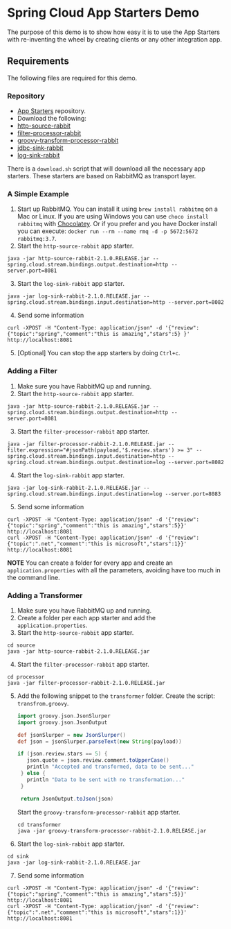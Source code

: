 # Spring Cloud App Starters Demo

The purpose of this demo is to show how easy it is to use the App Starters with re-inventing the wheel by creating clients or any other integration app.


## Requirements
The following files are required for this demo.

### Repository
- [App Starters](https://repo.spring.io/libs-release/org/springframework/cloud/stream/app/) repository.
- Download the following:
 - [http-source-rabbit](https://repo.spring.io/libs-release/org/springframework/cloud/stream/app/http-source-rabbit/2.1.0.RELEASE/http-source-rabbit-2.1.0.RELEASE.jar)
  - [filter-processor-rabbit](https://repo.spring.io/libs-release/org/springframework/cloud/stream/app/filter-processor-rabbit/2.1.0.RELEASE/filter-processor-rabbit-2.1.0.RELEASE.jar)
  - [groovy-transform-processor-rabbit](https://repo.spring.io/libs-release/org/springframework/cloud/stream/app/groovy-transform-processor-rabbit/2.1.0.RELEASE/groovy-transform-processor-rabbit-2.1.0.RELEASE.jar)
  - [jdbc-sink-rabbit](https://repo.spring.io/libs-release/org/springframework/cloud/stream/app/jdbc-source-rabbit/2.1.0.RELEASE/jdbc-source-rabbit-2.1.0.RELEASE.jar)
  - [log-sink-rabbit](https://repo.spring.io/libs-release/org/springframework/cloud/stream/app/log-sink-rabbit/2.1.0.RELEASE/log-sink-rabbit-2.1.0.RELEASE.jar)


There is a `download.sh` script that will download all the necessary app starters. These starters are based on RabbitMQ as transport layer.


### A Simple Example

1. Start up RabbitMQ. You can install it using `brew install rabbitmq` on a Mac or Linux. If you are using Windows you can use `choco install rabbitmq` with [Chocolatey](https://chocolatey.org/). Or if you prefer and you have Docker install you can execute: `docker run --rm --name rmq -d -p 5672:5672 rabbitmq:3.7`.
2. Start the `http-source-rabbit` app starter.
```
java -jar http-source-rabbit-2.1.0.RELEASE.jar --spring.cloud.stream.bindings.output.destination=http --server.port=8081
```
3. Start the `log-sink-rabbit` app starter.
```
java -jar log-sink-rabbit-2.1.0.RELEASE.jar --spring.cloud.stream.bindings.input.destination=http --server.port=8082
```
4. Send some information
```
curl -XPOST -H "Content-Type: application/json" -d '{"review": {"topic":"spring","comment":"this is amazing","stars":5} }' http://localhost:8081
```
5. [Optional] You can stop the app starters by doing `Ctrl+c`.

### Adding a Filter

1. Make sure you have RabbitMQ up and running.
2. Start the `http-source-rabbit` app starter.
```
java -jar http-source-rabbit-2.1.0.RELEASE.jar --spring.cloud.stream.bindings.output.destination=http --server.port=8081
```
3. Start the `filter-processor-rabbit` app starter.
```
java -jar filter-processor-rabbit-2.1.0.RELEASE.jar --filter.expression="#jsonPath(payload,'$.review.stars') >= 3" --spring.cloud.stream.bindings.input.destination=http --spring.cloud.stream.bindings.output.destination=log --server.port=8082
```
4. Start the `log-sink-rabbit` app starter.
```
java -jar log-sink-rabbit-2.1.0.RELEASE.jar --spring.cloud.stream.bindings.input.destination=log --server.port=8083
```
5. Send some information
```
curl -XPOST -H "Content-Type: application/json" -d '{"review":{"topic":"spring","comment":"this is amazing","stars":5}}' http://localhost:8081
curl -XPOST -H "Content-Type: application/json" -d '{"review":{"topic":".net","comment":"this is microsoft","stars":1}}' http://localhost:8081
```

**NOTE**
You can create a folder for every app and create an `application.properties` with all the parameters, avoiding have too much in the command line.


### Adding a Transformer
1. Make sure you have RabbitMQ up and running.
2. Create a folder per each app starter and add the `application.properties`.
3. Start the `http-source-rabbit` app starter.
```
cd source
java -jar http-source-rabbit-2.1.0.RELEASE.jar
```
4. Start the `filter-processor-rabbit` app starter.
```
cd processor
java -jar filter-processor-rabbit-2.1.0.RELEASE.jar
```
5. Add the following snippet to the `transformer` folder. Create the script: `transfrom.groovy`.
   ```groovy
   import groovy.json.JsonSlurper
   import groovy.json.JsonOutput

   def jsonSlurper = new JsonSlurper()
   def json = jsonSlurper.parseText(new String(payload))

   if (json.review.stars == 5) {
      json.quote = json.review.comment.toUpperCase()
      println "Accepted and transformed, data to be sent..."
    } else {
      println "Data to be sent with no transformation..."
    }

    return JsonOutput.toJson(json)
    ```
   Start the `groovy-transform-processor-rabbit` app starter.
   ```
   cd transformer
   java -jar groovy-transform-processor-rabbit-2.1.0.RELEASE.jar
   ```
6. Start the `log-sink-rabbit` app starter.
```
cd sink
java -jar log-sink-rabbit-2.1.0.RELEASE.jar
```
7. Send some information
```
curl -XPOST -H "Content-Type: application/json" -d '{"review":{"topic":"spring","comment":"this is amazing","stars":5}}' http://localhost:8081
curl -XPOST -H "Content-Type: application/json" -d '{"review":{"topic":".net","comment":"this is microsoft","stars":1}}' http://localhost:8081
```
